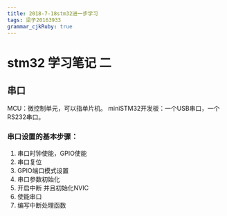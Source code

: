 ```yaml
---
title: 2018-7-18stm32进一步学习
tags: 梁子20163933
grammar_cjkRuby: true
---
```

# stm32 学习笔记 二

## 串口

MCU：微控制单元，可以指单片机。
miniSTM32开发板：一个USB串口，一个RS232串口。

### 串口设置的基本步骤：
1. 串口时钟使能，GPIO使能
2. 串口复位
3. GPIO端口模式设置
4. 串口参数初始化
5. 开启中断 并且初始化NVIC
6. 使能串口
7. 编写中断处理函数




